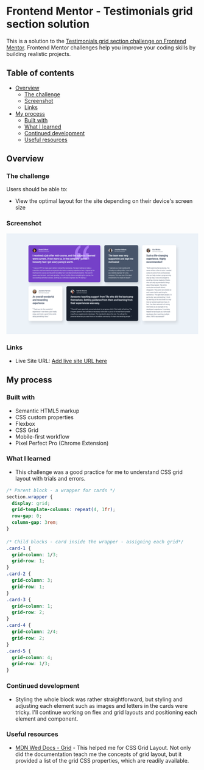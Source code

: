 # Frontend Mentor - Testimonials grid section solution

This is a solution to the [Testimonials grid section challenge on Frontend Mentor](https://www.frontendmentor.io/challenges/testimonials-grid-section-Nnw6J7Un7). Frontend Mentor challenges help you improve your coding skills by building realistic projects.

## Table of contents

- [Overview](#overview)
  - [The challenge](#the-challenge)
  - [Screenshot](#screenshot)
  - [Links](#links)
- [My process](#my-process)
  - [Built with](#built-with)
  - [What I learned](#what-i-learned)
  - [Continued development](#continued-development)
  - [Useful resources](#useful-resources)

## Overview

### The challenge

Users should be able to:

- View the optimal layout for the site depending on their device's screen size

### Screenshot

![Desktop design - Testimonials grid](./solution/desktop-Testimonials-Grid.png)

### Links

- Live Site URL: [Add live site URL here](https://your-live-site-url.com)

## My process

### Built with

- Semantic HTML5 markup
- CSS custom properties
- Flexbox
- CSS Grid
- Mobile-first workflow
- Pixel Perfect Pro (Chrome Extension)

### What I learned

- This challenge was a good practice for me to understand CSS grid layout with trials and errors.

```css
/* Parent block - a wrapper for cards */
section.wrapper {
  display: grid;
  grid-template-columns: repeat(4, 1fr);
  row-gap: 0;
  column-gap: 3rem;
}

/* Child blocks - card inside the wrapper - assigning each grid*/
.card-1 {
  grid-column: 1/3;
  grid-row: 1;
}
.card-2 {
  grid-column: 3;
  grid-row: 1;
}
.card-3 {
  grid-column: 1;
  grid-row: 2;
}
.card-4 {
  grid-column: 2/4;
  grid-row: 2;
}
.card-5 {
  grid-column: 4;
  grid-row: 1/3;
}
```

### Continued development

- Styling the whole block was rather straightforward, but styling and adjusting each element such as images and letters in the cards were tricky. I'll continue working on flex and grid layouts and positioning each element and component.

### Useful resources

- [MDN Wed Docs - Grid](https://developer.mozilla.org/en-US/docs/Web/CSS/grid) - This helped me for CSS Grid Layout. Not only did the documentation teach me the concepts of grid layout, but it provided a list of the grid CSS properties, which are readily available.
